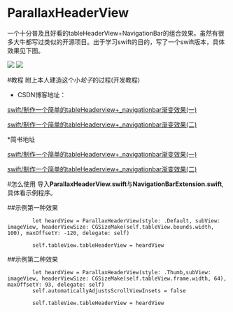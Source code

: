 # ParallaxHeaderView
一个十分普及且好看的tableHeaderView+NavigationBar的组合效果。虽然有很多大牛都写过类似的开源项目。出于学习swift的目的，写了一个swift版本，具体效果见下图。

![](http://7xnwdv.com1.z0.glb.clouddn.com/ParallaxHeaderView.gif)
![](http://7xnwdv.com1.z0.glb.clouddn.com/ParallaxHeaderView模糊.gif)


#教程
附上本人建造这个小*轮子*的过程(开发教程)

* CSDN博客地址：

[swift/制作一个简单的tableHeaderview+_navigationbar渐变效果(一)][id1]

[swift/制作一个简单的tableHeaderview+_navigationbar渐变效果(二)][id2]

[id1]: http://blog.csdn.net/u014051401/article/details/49622627"

[id2]: "

*简书地址

[swift/制作一个简单的tableHeaderview+_navigationbar渐变效果(一)][id3]

[swift/制作一个简单的tableHeaderview+_navigationbar渐变效果(二)][id4]

[id3]: http://www.jianshu.com/p/267b678114e6"

[id4]: http://www.jianshu.com/p/267b678114e6"

#怎么使用
导入**ParallaxHeaderView.swift**与**NavigationBarExtension.swift**,具体看示例程序。


##示例第一种效果
```
        let heardView = ParallaxHeaderView(style: .Default, subView: imageView, headerViewSize: CGSizeMake(self.tableView.bounds.width, 100), maxOffsetY: -120, delegate: self)

        self.tableView.tableHeaderView = heardView
```

##示例第二种效果

```
        let heardView = ParallaxHeaderView(style: .Thumb,subView: imageView, headerViewSize: CGSizeMake(self.tableView.frame.width, 64), maxOffsetY: 93, delegate: self)
        self.automaticallyAdjustsScrollViewInsets = false
        
        self.tableView.tableHeaderView = heardView

```

